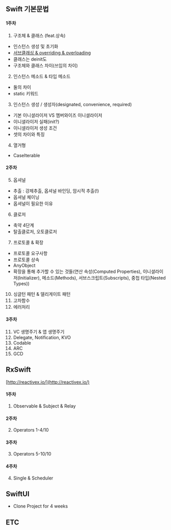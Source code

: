## Swift 기본문법

#### 1주차
1. 구조체 & 클래스 (feat.상속)
  - 인스턴스 생성 및 초기화
  - [서브클래싱 & overriding & overloading](https://khyeji98.github.io/post/2020/02/16/inheritance.html)
  - 클래스는 deinit도
  - 구조체와 클래스 차이(쓰임의 차이)
2. 인스턴스 메소드 & 타입 메소드
- 둘의 차이
- static 키워드
3. 인스턴스 생성 / 생성자(designated, convenience, required)
- 기본 이니셜라이저 VS 멤버와이즈 이니셜라이저
- 이니셜라이저 실패(init?)
- 이니셜라이저 생성 조건
- 셋의 차이와 특징
4. 열거형
- CaseIterable
#### 2주차
5. 옵셔널
- 추출 : 강제추출, 옵셔널 바인딩, 암시적 추출(!)
- 옵셔널 체이닝
- 옵셔널이 필요한 이유
6. 클로저
- 축약 4단계
- 탈출클로저, 오토클로저
7. 프로토콜 & 확장 
- 프로토콜 요구사항
- 프로토콜 상속
- AnyObject
- 확장을 통해 추가할 수 있는 것들(연산 속성(Computed Properties), 이니셜라이저(Initializer), 메소드(Methods), 서브스크립트(Subscripts), 중첩 타입(Nested Types))
10. 싱글턴 패턴 & 델리게이트 패턴
11. 고차함수
12. 에러처리
#### 3주차
11. VC 생명주기 & 앱 생명주기
12. Delegate, Notification, KVO
13. Codable
14. ARC
15. GCD

## RxSwift

[http://reactivex.io/](http://reactivex.io/)

#### 1주차
1. Observable & Subject & Relay
#### 2주차
2. Operators 1-4/10
#### 3주차
3. Operators 5-10/10
#### 4주차
4. Single & Scheduler

## SwiftUI

- Clone Project for 4 weeks

## ETC
